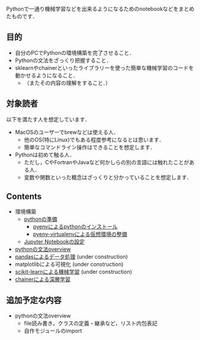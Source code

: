 Pythonで一通り機械学習などを出来るようになるためのnotebookなどをまとめたものです．

## 目的
* 自分のPCでPythonの環境構築を完了させること．
* Pythonの文法をざっくり把握すること．
* sklearnやchainerといったライブラリーを使った簡単な機械学習のコードを動かせるようになること．
    * （またその内容の理解をすること．）


## 対象読者
以下を満たす人を想定しています．
* MacOSのユーザーでbrewなどは使える人．
    - 他のOS(特にLinux)でもある程度参考になるとは思います．
    - 簡単なコマンドライン操作はできることを想定します．
* Pythonは初めて触る人．
    - ただし，CやFortranやJavaなど何かしらの別の言語には触れたことがある人．
    - 変数や関数といった概念はざっくりと分かっていることを想定します．


## Contents
* 環境構築
    - [pythonの準備](markdown/DevEnv.md)
        - [pyenvによるpythonのインストール](markdown/pyenv.md)
        - [pyenv-virtualenvによる仮想環境の整備](markdown/pyenv-virtualenv.md)
    - [Jupyter Notebookの設定](markdown/JupyterNotebook.md)
* [pythonの文法overview](notebook/PythonGrammar.ipynb)
* [pandasによるデータ処理](notebook/pandas.ipynb) (under construction)
* matplotlibによる可視化 (under construction)
* [scikit-learnによる機械学習](notebook/sklearn.ipynb) (under construction)
* [chainerによる深層学習](notebook/chainer_MNIST.ipynb)


## 追加予定な内容
* pythonの文法overview
    * file読み書き，クラスの定義・継承など，リスト内包表記
    * 自作モジュールのimport
